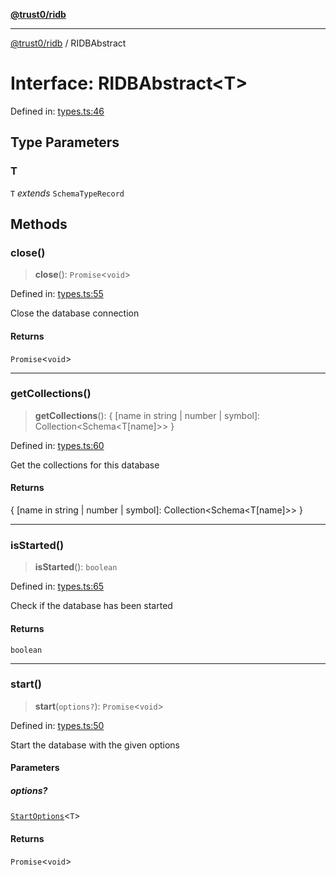 [**@trust0/ridb**](../README.md)

***

[@trust0/ridb](../README.md) / RIDBAbstract

# Interface: RIDBAbstract\<T\>

Defined in: [types.ts:46](https://github.com/trust0-project/RIDB/blob/de5a4094c694d51819d91971ce014aab5116343a/packages/ridb/src/types.ts#L46)

## Type Parameters

### T

`T` *extends* `SchemaTypeRecord`

## Methods

### close()

> **close**(): `Promise`\<`void`\>

Defined in: [types.ts:55](https://github.com/trust0-project/RIDB/blob/de5a4094c694d51819d91971ce014aab5116343a/packages/ridb/src/types.ts#L55)

Close the database connection

#### Returns

`Promise`\<`void`\>

***

### getCollections()

> **getCollections**(): \{ \[name in string \| number \| symbol\]: Collection\<Schema\<T\[name\]\>\> \}

Defined in: [types.ts:60](https://github.com/trust0-project/RIDB/blob/de5a4094c694d51819d91971ce014aab5116343a/packages/ridb/src/types.ts#L60)

Get the collections for this database

#### Returns

\{ \[name in string \| number \| symbol\]: Collection\<Schema\<T\[name\]\>\> \}

***

### isStarted()

> **isStarted**(): `boolean`

Defined in: [types.ts:65](https://github.com/trust0-project/RIDB/blob/de5a4094c694d51819d91971ce014aab5116343a/packages/ridb/src/types.ts#L65)

Check if the database has been started

#### Returns

`boolean`

***

### start()

> **start**(`options?`): `Promise`\<`void`\>

Defined in: [types.ts:50](https://github.com/trust0-project/RIDB/blob/de5a4094c694d51819d91971ce014aab5116343a/packages/ridb/src/types.ts#L50)

Start the database with the given options

#### Parameters

##### options?

[`StartOptions`](../type-aliases/StartOptions.md)\<`T`\>

#### Returns

`Promise`\<`void`\>
